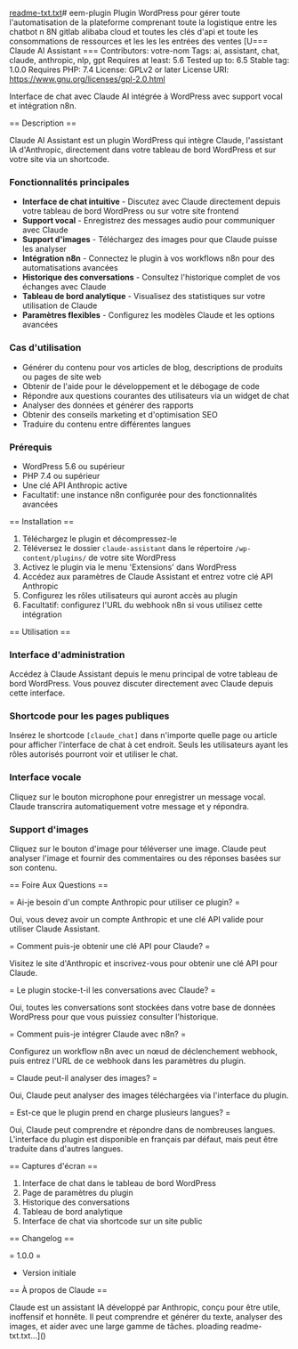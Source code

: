 [readme-txt.txt](https://github.com/user-attachments/files/19391078/readme-txt.txt)# eem-plugin
Plugin WordPress pour gérer toute l'automatisation de la plateforme comprenant toute la logistique entre les chatbot n 8N gitlab alibaba cloud et toutes les clés d'api et toute les consommations de ressources et les les les entrées des ventes
[U=== Claude AI Assistant ===
Contributors: votre-nom
Tags: ai, assistant, chat, claude, anthropic, nlp, gpt
Requires at least: 5.6
Tested up to: 6.5
Stable tag: 1.0.0
Requires PHP: 7.4
License: GPLv2 or later
License URI: https://www.gnu.org/licenses/gpl-2.0.html

Interface de chat avec Claude AI intégrée à WordPress avec support vocal et intégration n8n.

== Description ==

Claude AI Assistant est un plugin WordPress qui intègre Claude, l'assistant IA d'Anthropic, directement dans votre tableau de bord WordPress et sur votre site via un shortcode.

### Fonctionnalités principales

* **Interface de chat intuitive** - Discutez avec Claude directement depuis votre tableau de bord WordPress ou sur votre site frontend
* **Support vocal** - Enregistrez des messages audio pour communiquer avec Claude
* **Support d'images** - Téléchargez des images pour que Claude puisse les analyser
* **Intégration n8n** - Connectez le plugin à vos workflows n8n pour des automatisations avancées
* **Historique des conversations** - Consultez l'historique complet de vos échanges avec Claude
* **Tableau de bord analytique** - Visualisez des statistiques sur votre utilisation de Claude
* **Paramètres flexibles** - Configurez les modèles Claude et les options avancées

### Cas d'utilisation

* Générer du contenu pour vos articles de blog, descriptions de produits ou pages de site web
* Obtenir de l'aide pour le développement et le débogage de code
* Répondre aux questions courantes des utilisateurs via un widget de chat
* Analyser des données et générer des rapports
* Obtenir des conseils marketing et d'optimisation SEO
* Traduire du contenu entre différentes langues

### Prérequis

* WordPress 5.6 ou supérieur
* PHP 7.4 ou supérieur
* Une clé API Anthropic active
* Facultatif: une instance n8n configurée pour des fonctionnalités avancées

== Installation ==

1. Téléchargez le plugin et décompressez-le
2. Téléversez le dossier `claude-assistant` dans le répertoire `/wp-content/plugins/` de votre site WordPress
3. Activez le plugin via le menu 'Extensions' dans WordPress
4. Accédez aux paramètres de Claude Assistant et entrez votre clé API Anthropic
5. Configurez les rôles utilisateurs qui auront accès au plugin
6. Facultatif: configurez l'URL du webhook n8n si vous utilisez cette intégration

== Utilisation ==

### Interface d'administration

Accédez à Claude Assistant depuis le menu principal de votre tableau de bord WordPress. Vous pouvez discuter directement avec Claude depuis cette interface.

### Shortcode pour les pages publiques

Insérez le shortcode `[claude_chat]` dans n'importe quelle page ou article pour afficher l'interface de chat à cet endroit. Seuls les utilisateurs ayant les rôles autorisés pourront voir et utiliser le chat.

### Interface vocale

Cliquez sur le bouton microphone pour enregistrer un message vocal. Claude transcrira automatiquement votre message et y répondra.

### Support d'images

Cliquez sur le bouton d'image pour téléverser une image. Claude peut analyser l'image et fournir des commentaires ou des réponses basées sur son contenu.

== Foire Aux Questions ==

= Ai-je besoin d'un compte Anthropic pour utiliser ce plugin? =

Oui, vous devez avoir un compte Anthropic et une clé API valide pour utiliser Claude Assistant.

= Comment puis-je obtenir une clé API pour Claude? =

Visitez le site d'Anthropic et inscrivez-vous pour obtenir une clé API pour Claude.

= Le plugin stocke-t-il les conversations avec Claude? =

Oui, toutes les conversations sont stockées dans votre base de données WordPress pour que vous puissiez consulter l'historique.

= Comment puis-je intégrer Claude avec n8n? =

Configurez un workflow n8n avec un nœud de déclenchement webhook, puis entrez l'URL de ce webhook dans les paramètres du plugin.

= Claude peut-il analyser des images? =

Oui, Claude peut analyser des images téléchargées via l'interface du plugin.

= Est-ce que le plugin prend en charge plusieurs langues? =

Oui, Claude peut comprendre et répondre dans de nombreuses langues. L'interface du plugin est disponible en français par défaut, mais peut être traduite dans d'autres langues.

== Captures d'écran ==

1. Interface de chat dans le tableau de bord WordPress
2. Page de paramètres du plugin
3. Historique des conversations
4. Tableau de bord analytique
5. Interface de chat via shortcode sur un site public

== Changelog ==

= 1.0.0 =
* Version initiale

== À propos de Claude ==

Claude est un assistant IA développé par Anthropic, conçu pour être utile, inoffensif et honnête. Il peut comprendre et générer du texte, analyser des images, et aider avec une large gamme de tâches.
ploading readme-txt.txt…]()
